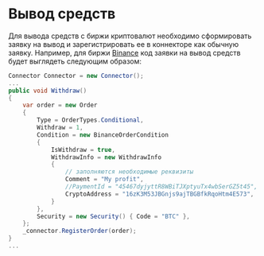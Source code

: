 # Вывод средств

Для вывода средств с биржи криптовалют необходимо сформировать заявку на вывод и зарегистрировать ее в коннекторе как обычную заявку. Например, для биржи [Binance](binance.md) код заявки на вывод средств будет выглядеть следующим образом:

```cs
Connector Connector = new Connector();		
...   
public void Withdraw()
{         				
	var order = new Order
	{
		Type = OrderTypes.Conditional,
		Withdraw = 1,
		Condition = new BinanceOrderCondition
		{
			IsWithdraw = true,
			WithdrawInfo = new WithdrawInfo
			{
				// заполняются необходимые реквизиты
				Comment = "My profit",
				//PaymentId = "45467dyjyttR8WBiTJXptyuTx4wbSerGZ5t45", //Riple
				CryptoAddress = "16zK3M53JBGnjs9ajTBGBfkRqoHtm4E573",
			}
		},
		Security = new Security() { Code = "BTC" },
	};
	_connector.RegisterOrder(order);
}
...
							
```
